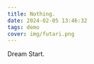 ```yaml
---
title: Nothing.
date: 2024-02-05 13:46:32
tags: demo
cover: img/futari.png
---
```

Dream Start.

<!--more-->
